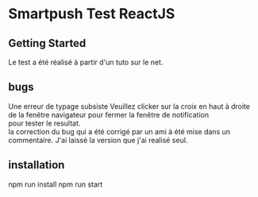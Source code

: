 # Smartpush Test ReactJS

## Getting Started

Le test a été réalisé à partir d'un tuto sur le net.

## bugs

Une erreur de typage subsiste
Veuillez clicker sur la croix en haut à droite de la fenêtre navigateur pour fermer la fenêtre de notification  
pour tester le resultat.  
la correction du bug qui a été corrigé par un ami à été mise dans un commentaire.
J'ai laissé la version que j'ai realisé seul.

## installation

npm run install
npm run start
